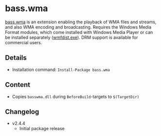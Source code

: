 bass.wma
===

[bass.wma] is an extension enabling the playback of WMA files and streams, and also WMA encoding and broadcasting. Requires the Windows Media Format modules, which come installed with Windows Media Player or can be installed separately ([wmfdist.exe](http://www.un4seen.com/download.php?x/wmfdist.exe)). DRM support is available for commercial users.

Details
---
  - Installation command: ``Install-Package bass.wma``

Content
---
  - Copies ``basswma.dll`` during ``BeforeBuild``-targets to ``$(TargetDir)``

Changelog
---
  - v2.4.4
      - Initial package release

[bass.wma]:       http://www.un4seen.com/bass.html